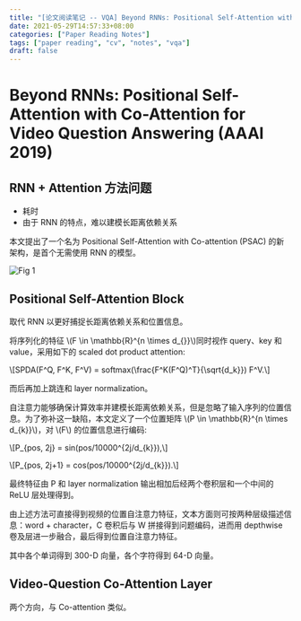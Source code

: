 ```yaml
---
title: "[论文阅读笔记 -- VQA] Beyond RNNs: Positional Self-Attention with Co-Attention(AAAI 2019)"
date: 2021-05-29T14:57:33+08:00
categories: ["Paper Reading Notes"]
tags: ["paper reading", "cv", "notes", "vqa"]
draft: false
---
```


# Beyond RNNs: Positional Self-Attention with Co-Attention for Video Question Answering (AAAI 2019)

## RNN + Attention 方法问题
+ 耗时
+ 由于 RNN 的特点，难以建模长距离依赖关系

本文提出了一个名为 Positional Self-Attention with Co-attention (PSAC) 的新架构，是首个无需使用 RNN 的模型。  

![Fig 1](/images/2021/PRN7/1.png)

## Positional Self-Attention Block
取代 RNN 以更好捕捉长距离依赖关系和位置信息。  

将序列化的特征 \\(F \in \mathbb{R}^{n \times d_{}}\\)同时视作 query、key 和 value，采用如下的 scaled dot product attention:  

\\[SPDA(F^Q, F^K, F^V) = softmax(\frac{F^K(F^Q)^T}{\sqrt{d_k}}) F^V.\\]

而后再加上跳连和 layer normalization。

自注意力能够确保计算效率并建模长距离依赖关系，但是忽略了输入序列的位置信息。为了弥补这一缺陷，本文定义了一个位置矩阵 \\(P \in \mathbb{R}^{n \times d_{k}}\\)，对 \\(F\\) 的位置信息进行编码:

\\[P_{pos, 2j} = sin(pos/10000^{2j/d_{k}}),\\]

\\[P_{pos, 2j+1} = cos(pos/10000^{2j/d_{k}}).\\]

最终特征由 P 和 layer normalization 输出相加后经两个卷积层和一个中间的 ReLU 层处理得到。  

由上述方法可直接得到视频的位置自注意力特征，文本方面则可按两种层级描述信息：word + character，C 卷积后与 W 拼接得到问题编码，进而用 depthwise 卷及层进一步融合，最后得到位置自注意力特征。  

其中各个单词得到 300-D 向量，各个字符得到 64-D 向量。  

## Video-Question Co-Attention Layer
两个方向，与 Co-attention 类似。  
